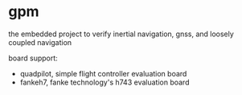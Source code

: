 # gpm
the embedded project to verify inertial navigation, gnss, and loosely coupled navigation

board support:

- quadpilot, simple flight controller evaluation board
- fankeh7, fanke technology's h743 evaluation board





